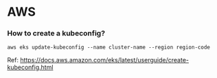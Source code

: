 # AWS

### How to create a kubeconfig?

```
aws eks update-kubeconfig --name cluster-name --region region-code
```

Ref: https://docs.aws.amazon.com/eks/latest/userguide/create-kubeconfig.html
